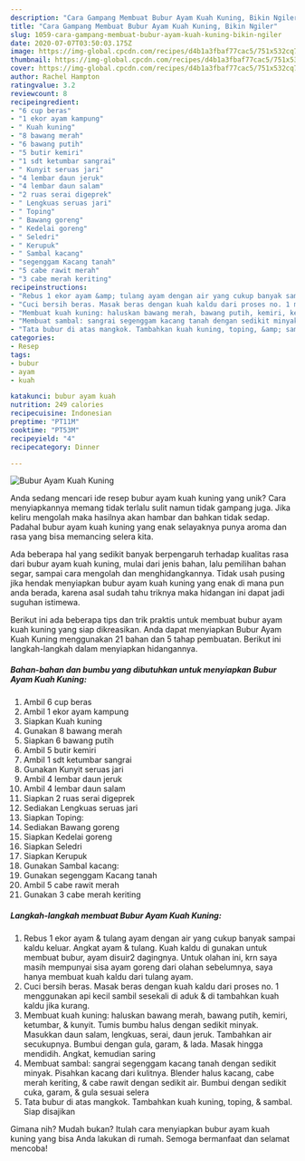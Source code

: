```yaml
---
description: "Cara Gampang Membuat Bubur Ayam Kuah Kuning, Bikin Ngiler"
title: "Cara Gampang Membuat Bubur Ayam Kuah Kuning, Bikin Ngiler"
slug: 1059-cara-gampang-membuat-bubur-ayam-kuah-kuning-bikin-ngiler
date: 2020-07-07T03:50:03.175Z
image: https://img-global.cpcdn.com/recipes/d4b1a3fbaf77cac5/751x532cq70/bubur-ayam-kuah-kuning-foto-resep-utama.jpg
thumbnail: https://img-global.cpcdn.com/recipes/d4b1a3fbaf77cac5/751x532cq70/bubur-ayam-kuah-kuning-foto-resep-utama.jpg
cover: https://img-global.cpcdn.com/recipes/d4b1a3fbaf77cac5/751x532cq70/bubur-ayam-kuah-kuning-foto-resep-utama.jpg
author: Rachel Hampton
ratingvalue: 3.2
reviewcount: 8
recipeingredient:
- "6 cup beras"
- "1 ekor ayam kampung"
- " Kuah kuning"
- "8 bawang merah"
- "6 bawang putih"
- "5 butir kemiri"
- "1 sdt ketumbar sangrai"
- " Kunyit seruas jari"
- "4 lembar daun jeruk"
- "4 lembar daun salam"
- "2 ruas serai digeprek"
- " Lengkuas seruas jari"
- " Toping"
- " Bawang goreng"
- " Kedelai goreng"
- " Seledri"
- " Kerupuk"
- " Sambal kacang"
- "segenggam Kacang tanah"
- "5 cabe rawit merah"
- "3 cabe merah keriting"
recipeinstructions:
- "Rebus 1 ekor ayam &amp; tulang ayam dengan air yang cukup banyak sampai kaldu keluar. Angkat ayam &amp; tulang. Kuah kaldu di gunakan untuk membuat bubur, ayam disuir2 dagingnya. Untuk olahan ini, krn saya masih mempunyai sisa ayam goreng dari olahan sebelumnya, saya hanya membuat kuah kaldu dari tulang ayam."
- "Cuci bersih beras. Masak beras dengan kuah kaldu dari proses no. 1 menggunakan api kecil sambil sesekali di aduk &amp; di tambahkan kuah kaldu jika kurang."
- "Membuat kuah kuning: haluskan bawang merah, bawang putih, kemiri, ketumbar, &amp; kunyit. Tumis bumbu halus dengan sedikit minyak. Masukkan daun salam, lengkuas, serai, daun jeruk. Tambahkan air secukupnya. Bumbui dengan gula, garam, &amp; lada. Masak hingga mendidih. Angkat, kemudian saring"
- "Membuat sambal: sangrai segenggam kacang tanah dengan sedikit minyak. Pisahkan kacang dari kulitnya. Blender halus kacang, cabe merah keriting, &amp; cabe rawit dengan sedikit air. Bumbui dengan sedikit cuka, garam, &amp; gula sesuai selera"
- "Tata bubur di atas mangkok. Tambahkan kuah kuning, toping, &amp; sambal. Siap disajikan"
categories:
- Resep
tags:
- bubur
- ayam
- kuah

katakunci: bubur ayam kuah 
nutrition: 249 calories
recipecuisine: Indonesian
preptime: "PT11M"
cooktime: "PT53M"
recipeyield: "4"
recipecategory: Dinner

---
```



![Bubur Ayam Kuah Kuning](https://img-global.cpcdn.com/recipes/d4b1a3fbaf77cac5/751x532cq70/bubur-ayam-kuah-kuning-foto-resep-utama.jpg)

Anda sedang mencari ide resep bubur ayam kuah kuning yang unik? Cara menyiapkannya memang tidak terlalu sulit namun tidak gampang juga. Jika keliru mengolah maka hasilnya akan hambar dan bahkan tidak sedap. Padahal bubur ayam kuah kuning yang enak selayaknya punya aroma dan rasa yang bisa memancing selera kita.

Ada beberapa hal yang sedikit banyak berpengaruh terhadap kualitas rasa dari bubur ayam kuah kuning, mulai dari jenis bahan, lalu pemilihan bahan segar, sampai cara mengolah dan menghidangkannya. Tidak usah pusing jika hendak menyiapkan bubur ayam kuah kuning yang enak di mana pun anda berada, karena asal sudah tahu triknya maka hidangan ini dapat jadi suguhan istimewa.




Berikut ini ada beberapa tips dan trik praktis untuk membuat bubur ayam kuah kuning yang siap dikreasikan. Anda dapat menyiapkan Bubur Ayam Kuah Kuning menggunakan 21 bahan dan 5 tahap pembuatan. Berikut ini langkah-langkah dalam menyiapkan hidangannya.

<!--inarticleads1-->

##### Bahan-bahan dan bumbu yang dibutuhkan untuk menyiapkan Bubur Ayam Kuah Kuning:

1. Ambil 6 cup beras
1. Ambil 1 ekor ayam kampung
1. Siapkan  Kuah kuning
1. Gunakan 8 bawang merah
1. Siapkan 6 bawang putih
1. Ambil 5 butir kemiri
1. Ambil 1 sdt ketumbar sangrai
1. Gunakan  Kunyit seruas jari
1. Ambil 4 lembar daun jeruk
1. Ambil 4 lembar daun salam
1. Siapkan 2 ruas serai digeprek
1. Sediakan  Lengkuas seruas jari
1. Siapkan  Toping:
1. Sediakan  Bawang goreng
1. Siapkan  Kedelai goreng
1. Siapkan  Seledri
1. Siapkan  Kerupuk
1. Gunakan  Sambal kacang:
1. Gunakan segenggam Kacang tanah
1. Ambil 5 cabe rawit merah
1. Gunakan 3 cabe merah keriting




<!--inarticleads2-->

##### Langkah-langkah membuat Bubur Ayam Kuah Kuning:

1. Rebus 1 ekor ayam &amp; tulang ayam dengan air yang cukup banyak sampai kaldu keluar. Angkat ayam &amp; tulang. Kuah kaldu di gunakan untuk membuat bubur, ayam disuir2 dagingnya. Untuk olahan ini, krn saya masih mempunyai sisa ayam goreng dari olahan sebelumnya, saya hanya membuat kuah kaldu dari tulang ayam.
1. Cuci bersih beras. Masak beras dengan kuah kaldu dari proses no. 1 menggunakan api kecil sambil sesekali di aduk &amp; di tambahkan kuah kaldu jika kurang.
1. Membuat kuah kuning: haluskan bawang merah, bawang putih, kemiri, ketumbar, &amp; kunyit. Tumis bumbu halus dengan sedikit minyak. Masukkan daun salam, lengkuas, serai, daun jeruk. Tambahkan air secukupnya. Bumbui dengan gula, garam, &amp; lada. Masak hingga mendidih. Angkat, kemudian saring
1. Membuat sambal: sangrai segenggam kacang tanah dengan sedikit minyak. Pisahkan kacang dari kulitnya. Blender halus kacang, cabe merah keriting, &amp; cabe rawit dengan sedikit air. Bumbui dengan sedikit cuka, garam, &amp; gula sesuai selera
1. Tata bubur di atas mangkok. Tambahkan kuah kuning, toping, &amp; sambal. Siap disajikan




Gimana nih? Mudah bukan? Itulah cara menyiapkan bubur ayam kuah kuning yang bisa Anda lakukan di rumah. Semoga bermanfaat dan selamat mencoba!
